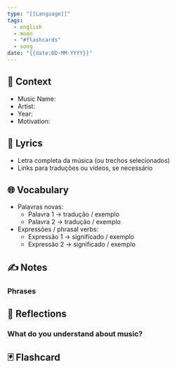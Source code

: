 ```yaml
---
type: "[[Language]]"
tags:
  - english
  - moon
  - "#flashcards"
  - song
date: "{{date:DD-MM-YYYY}}"
---
```

## 📝 Context
- Music Name: 
- Artist: 
- Year: 
- Motivation:

## 🎼 Lyrics
- Letra completa da música (ou trechos selecionados)
- Links para traduções ou vídeos, se necessário

## 🌐 Vocabulary
- Palavras novas:
  - Palavra 1 → tradução / exemplo
  - Palavra 2 → tradução / exemplo
- Expressões / phrasal verbs:
  - Expressão 1 → significado / exemplo
  - Expressão 2 → significado / exemplo

## ✍️ Notes
### Phrases

## 💭 Reflections
### What do you understand about music?
## 🃏 Flashcard
